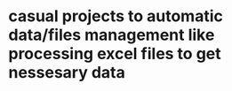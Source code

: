 # casual projects to automatic data/files management like processing excel files to get nessesary data
